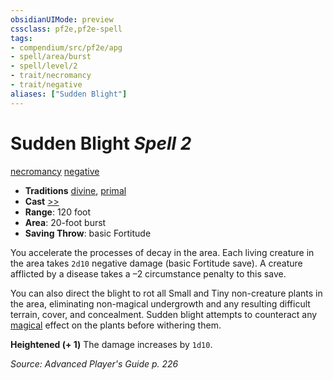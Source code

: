 ```yaml
---
obsidianUIMode: preview
cssclass: pf2e,pf2e-spell
tags:
- compendium/src/pf2e/apg
- spell/area/burst
- spell/level/2
- trait/necromancy
- trait/negative
aliases: ["Sudden Blight"]
---
```

# Sudden Blight *Spell 2*   
[necromancy](necromancy.md "Necromancy School Trait")  [negative](negative.md "Negative Energy & Element Trait")  

- **Traditions** [divine](divine.md "Divine Tradition Trait"), [primal](primal.md "Primal Tradition Trait")
- **Cast** [>>](chapter-9-playing-the-game.md#Actions "Two-Action") 
- **Range**: 120 foot
- **Area**: 20-foot burst
- **Saving Throw**:  basic Fortitude

You accelerate the processes of decay in the area. Each living creature in the area takes `2d10` negative damage (basic Fortitude save). A creature afflicted by a disease takes a –2 circumstance penalty to this save.

You can also direct the blight to rot all Small and Tiny non-creature plants in the area, eliminating non-magical undergrowth and any resulting difficult terrain, cover, and concealment. Sudden blight attempts to counteract any [magical](magical.md "Magical Item Trait") effect on the plants before withering them.

**Heightened (+ 1)** The damage increases by `1d10`.

*Source: Advanced Player's Guide p. 226*